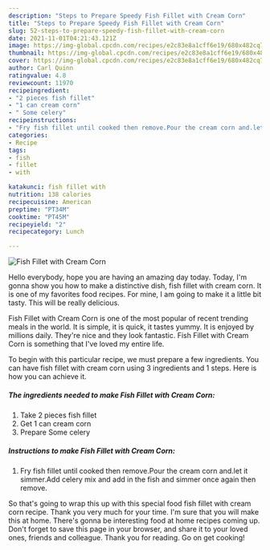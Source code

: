 ```yaml
---
description: "Steps to Prepare Speedy Fish Fillet with Cream Corn"
title: "Steps to Prepare Speedy Fish Fillet with Cream Corn"
slug: 52-steps-to-prepare-speedy-fish-fillet-with-cream-corn
date: 2021-11-01T04:21:43.121Z
image: https://img-global.cpcdn.com/recipes/e2c83e8a1cff6e19/680x482cq70/fish-fillet-with-cream-corn-recipe-main-photo.jpg
thumbnail: https://img-global.cpcdn.com/recipes/e2c83e8a1cff6e19/680x482cq70/fish-fillet-with-cream-corn-recipe-main-photo.jpg
cover: https://img-global.cpcdn.com/recipes/e2c83e8a1cff6e19/680x482cq70/fish-fillet-with-cream-corn-recipe-main-photo.jpg
author: Carl Quinn
ratingvalue: 4.8
reviewcount: 11970
recipeingredient:
- "2 pieces fish fillet"
- "1 can cream corn"
- " Some celery"
recipeinstructions:
- "Fry fish fillet until cooked then remove.Pour the cream corn and.let it simmer.Add celery mix and add in the fish and simmer once again then remove."
categories:
- Recipe
tags:
- fish
- fillet
- with

katakunci: fish fillet with 
nutrition: 138 calories
recipecuisine: American
preptime: "PT34M"
cooktime: "PT45M"
recipeyield: "2"
recipecategory: Lunch

---
```



![Fish Fillet with Cream Corn](https://img-global.cpcdn.com/recipes/e2c83e8a1cff6e19/680x482cq70/fish-fillet-with-cream-corn-recipe-main-photo.jpg)

Hello everybody, hope you are having an amazing day today. Today, I'm gonna show you how to make a distinctive dish, fish fillet with cream corn. It is one of my favorites food recipes. For mine, I am going to make it a little bit tasty. This will be really delicious.

Fish Fillet with Cream Corn is one of the most popular of recent trending meals in the world. It is simple, it is quick, it tastes yummy. It is enjoyed by millions daily. They're nice and they look fantastic. Fish Fillet with Cream Corn is something that I've loved my entire life.




To begin with this particular recipe, we must prepare a few ingredients. You can have fish fillet with cream corn using 3 ingredients and 1 steps. Here is how you can achieve it.

<!--inarticleads1-->

##### The ingredients needed to make Fish Fillet with Cream Corn:

1. Take 2 pieces fish fillet
1. Get 1 can cream corn
1. Prepare  Some celery




<!--inarticleads2-->

##### Instructions to make Fish Fillet with Cream Corn:

1. Fry fish fillet until cooked then remove.Pour the cream corn and.let it simmer.Add celery mix and add in the fish and simmer once again then remove.




So that's going to wrap this up with this special food fish fillet with cream corn recipe. Thank you very much for your time. I'm sure that you will make this at home. There's gonna be interesting food at home recipes coming up. Don't forget to save this page in your browser, and share it to your loved ones, friends and colleague. Thank you for reading. Go on get cooking!
